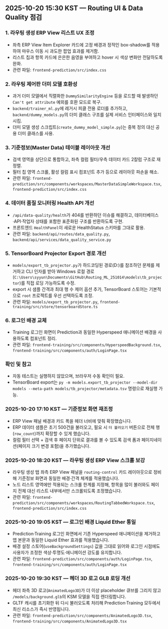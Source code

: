 ## 2025-10-20 15:30 KST — Routing UI & Data Quality 점검

### 1. 라우팅 생성 ERP View 리스트 UX 조정
- 좌측 ERP View Item Explorer 카드에 고정 배경과 정적인 box-shadow를 적용하여 마우스 이동 시 과도한 팝업 효과를 제거함.
- 리스트 칩과 항목 카드에 은은한 음영을 부여하고 hover 시 색상 변화만 전달하도록 완화.
- 관련 파일: `frontend-prediction/src/index.css`

### 2. 라우팅 제어판 더미 모델 호환성
- 과거 더미 모델에서 직렬화한 `DummySimilarityEngine` 등을 로드할 때 발생하던 `Can't get attribute` 예외를 호환 모드로 복구.
- `backend/trainer_ml.py`에 레거시 피클 전용 로더를 추가하고, `backend/dummy_models.py`의 더미 클래스 구조를 실제 서비스 인터페이스와 일치시킴.
- 더미 모델 생성 스크립트(`create_dummy_model_simple.py`)는 중복 정의 대신 공용 더미 클래스를 사용.

### 3. 기준정보(Master Data) 테이블 레이아웃 개선
- 검색 영역을 상단으로 통합하고, 좌측 컬럼 필터/우측 데이터 카드 2칼럼 구조로 재정렬.
- 필터 칩 영역 스크롤, 활성 컬럼 표시 컴포넌트 추가 등으로 레이아웃 파손을 해소.
- 관련 파일: `frontend-prediction/src/components/workspaces/MasterDataSimpleWorkspace.tsx`, `frontend-prediction/src/index.css`

### 4. 데이터 품질 모니터링 Health API 개선
- `/api/data-quality/health`가 404를 반환하던 이슈를 해결하고, 데이터베이스·API·작업자 상태를 포함한 표준화된 구조를 반환하도록 구현.
- 프론트엔드 `HealthPanel`이 새로운 HealthStatus 스키마를 그대로 활용.
- 관련 파일: `backend/api/routes/data_quality.py`, `backend/api/services/data_quality_service.py`

### 5. TensorBoard Projector Export 경로 개선
- `models/export_tb_projector.py`가 하드코딩된 경로(D:\)를 참조하던 문제를 제거하고 CLI 인자를 받아 Windows 로컬 경로(`C:\Users\syyun\Documents\GitHub\Routing_ML_251014\models\tb_projector`)를 직접 로딩 가능하도록 수정.
- export 시 샘플 간격과 최대 행 수 제어 옵션 추가, TensorBoard 스토어는 기본적으로 `root` 프로젝트를 우선 선택하도록 조정.
- 관련 파일: `models/export_tb_projector.py`, `frontend-training/src/store/tensorboardStore.ts`

### 6. 로그인 배경 교체
- Training 로그인 화면이 Prediction과 동일한 Hyperspeed 애니메이션 배경을 사용하도록 컴포넌트 정리.
- 관련 파일: `frontend-training/src/components/HyperspeedBackground.tsx`, `frontend-training/src/components/auth/LoginPage.tsx`

### 확인 및 참고
- 자동 테스트는 실행하지 않았으며, 브라우저 수동 확인이 필요.
- TensorBoard export는 `py -m models.export_tb_projector --model-dir models --meta-path models/tb_projector/metadata.tsv` 명령으로 재실행 가능.

### 2025-10-20 17:10 KST — 기준정보 화면 재조정
- ERP View 패널 배경과 카드 폭을 헤더 너비에 맞춰 확장했습니다.
- ERP 데이터 샘플은 초기 500건을 불러오고, 필요 시 `더 불러오기` 버튼으로 전체 행(`row_count`)까지 확장할 수 있게 했습니다.
- 컬럼 필터 선택 + 검색 후 페이지 단위로 결과를 볼 수 있도록 검색 폼과 페이지네이션(페이지 크기 변경 포함)을 추가했습니다.

### 2025-10-20 18:20 KST — 라우팅 생성 ERP View 스크롤 보강
- 라우팅 생성 탭 좌측 ERP View 패널을 `routing-control` 카드 레이아웃으로 정비해 기준정보 화면과 동일한 배경·간격 체계를 적용했습니다.
- 노드 리스트 영역에만 적용되는 스크롤 한계를 지정해, 항목을 많이 불러와도 페이지 전체 대신 리스트 내부에서만 스크롤되도록 조정했습니다.
- 관련 파일: `frontend-prediction/src/components/workspaces/RoutingTabbedWorkspace.tsx`, `frontend-prediction/src/index.css`

### 2025-10-20 19:05 KST — 로그인 배경 Liquid Ether 통일
- Prediction·Training 로그인 화면에서 기존 Hyperspeed 애니메이션을 제거하고 앱 본문과 동일한 Liquid Ether 효과를 적용했습니다.
- 배경 설정 스토어(`useBackgroundSettings`) 값을 그대로 읽어와 로그인 시점에도 사용자가 조정한 색상·투명도·에니메이션 강도를 유지합니다.
- 관련 파일: `frontend-prediction/src/components/auth/LoginPage.tsx`, `frontend-training/src/components/auth/LoginPage.tsx`

### 2025-10-20 19:30 KST — 헤더 3D 로고 GLB 로딩 개선
- 헤더 좌측 3D 로고(`AnimatedLogo3D`)가 더 이상 placeholder 큐브를 그리지 않고 `/models/background.glb`의 KSM 모델을 직접 렌더링합니다.
- GLTF 캐시를 초기화한 뒤 다시 불러오도록 처리해 Prediction·Training 모두에서 최신 리소스가 즉시 반영됩니다.
- 관련 파일: `frontend-prediction/src/components/AnimatedLogo3D.tsx`, `frontend-training/src/components/AnimatedLogo3D.tsx`


